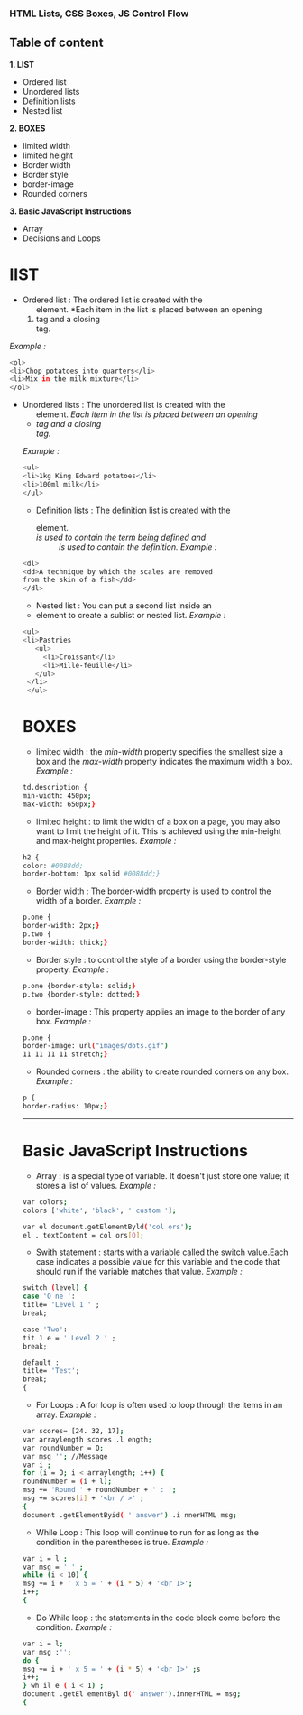 ### HTML Lists, CSS Boxes, JS Control Flow
## Table of content

**1. LIST**

- Ordered list
- Unordered lists
- Definition lists
- Nested list

**2. BOXES**

- limited width
- limited height
- Border width
- Border style
- border-image
- Rounded corners

**3. Basic JavaScript Instructions**

- Array
- Decisions and Loops
 
# lIST

- Ordered list : The ordered list is created with the <ol> element.
*Each item in the list is placed between an opening <li> tag and a closing </li> tag.

 *Example :*
 ```bash
 <ol>
<li>Chop potatoes into quarters</li>
<li>Mix in the milk mixture</li>
</ol>
```
- Unordered lists : The unordered list is created with the <ul> element.
*Each item in the list is placed between an opening <li> tag and a closing </li> tag.*

 *Example :*
 
 ```bash
 <ul>
<li>1kg King Edward potatoes</li>
<li>100ml milk</li>
</ul>
```

- Definition lists : The definition list is created with the <dl> element.
*<dt> is used to contain the term being defined and <dd> is used to contain the definition.*
*Example :*
  
```bash
<dl>
<dd>A technique by which the scales are removed
from the skin of a fish</dd>
</dl>
```
- Nested list : You can put a second list inside an <li> element to create a sublist or nested list.
*Example :*
  
```bash 
<ul>
<li>Pastries
   <ul>
     <li>Croissant</li>
     <li>Mille-feuille</li>
   </ul>
 </li>
 </ul>
```

# BOXES

- limited width : the *min-width* property specifies the smallest size a box and the *max-width* property indicates the maximum width a box.
*Example :*

```bash 
td.description {
min-width: 450px;
max-width: 650px;}
```

- limited height : to limit the width of a box on a page, you may also want to limit the height of it. This is achieved using the min-height and max-height properties.
*Example :*

```bash
h2 {
color: #0088dd;
border-bottom: 1px solid #0088dd;}
```

- Border width : The border-width property is used to control the width of a border.
*Example :*

```bash
p.one {
border-width: 2px;}
p.two {
border-width: thick;}
```

- Border style : to control the style of a border using the border-style property.
*Example :*

```bash
p.one {border-style: solid;}
p.two {border-style: dotted;}
```

- border-image : This property applies an image to the border of any box.
*Example :*

```bash
p.one {
border-image: url("images/dots.gif")
11 11 11 11 stretch;}
```

- Rounded corners : the ability to create rounded corners on any box.
*Example :*

```bash
p {
border-radius: 10px;}
```
----------------------------------------------------------
# Basic JavaScript Instructions

- Array :  is a special type of variable. It doesn't just store one value; it stores a list of values.
*Example :*

```bash
var colors;
colors ['white', 'black', ' custom '];

var el document.getElementByld('col ors');
el . textContent = col ors[O];
```

- Swith statement : starts with a variable called the switch value.Each case indicates a possible value for this variable and the code that should run if the 
variable matches that value.
*Example :*

```bash
switch (level) {
case 'O ne ':
title= 'Level 1 ' ;
break;

case 'Two':
tit 1 e = ' Level 2 ' ;
break;

default :
title= 'Test';
break;
{
```

- For Loops : A for loop is often used to loop through the items in an array.
*Example :*

```bash
var scores= [24. 32, 17]; 
var arraylength scores .l ength;
var roundNumber = O;
var msg ''; //Message
var i ;
for (i = O; i < arraylength; i++) {
roundNumber = (i + l);
msg += 'Round ' + roundNumber + ' : ';
msg += scores[i] + '<br / >' ;
{
document .getElementByid( ' answer') .i nnerHTML msg;
```

- While Loop : This loop will continue to run for as long as the condition in the parentheses is true.
*Example :*

```bash
var i = l ;
var msg = ' ' ;
while (i < 10) {
msg += i + ' x 5 = ' + (i * 5) + '<br I>';
i++;
{
```

- Do While loop : the statements in the code block come before the condition.
*Example :*

```bash
var i = l;
var msg :'';
do {
msg += i + ' x 5 = ' + (i * 5) + '<br I>' ;s
i++;
} wh il e ( i < 1) ;
document .getEl ementByl d(' answer').innerHTML = msg;
{
```



